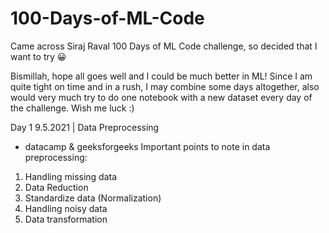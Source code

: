 # 100-Days-of-ML-Code

Came across Siraj Raval 100 Days of ML Code challenge, so decided that I want to try 😀 

Bismillah, hope all goes well and I could be much better in ML! Since I am quite tight on time and in a rush, I may combine some days altogether, also would very much try to do one notebook with a new dataset every day of the challenge. Wish me luck :)

Day 1 9.5.2021 | Data Preprocessing
- datacamp & geeksforgeeks
Important points to note in data preprocessing:

1. Handling missing data 
2. Data Reduction
3. Standardize data (Normalization)
4. Handling noisy data
5. Data transformation
